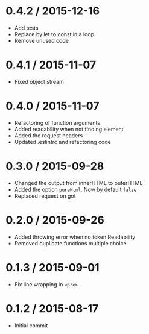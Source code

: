 
0.4.2 / 2015-12-16
==================

 * Add tests
 * Replace by let to const in a loop
 * Remove unused code

0.4.1 / 2015-11-07
==================

 * Fixed object stream

0.4.0 / 2015-11-07
==================

 * Refactoring of function arguments
 * Added readability when not finding element
 * Added the request headers
 * Updated .eslintrc and refactoring code

0.3.0 / 2015-09-28
==================

 * Changed the output from innerHTML to outerHTML
 * Added the option `pureHtml`. Now by default `false`
 * Replaced request on got

0.2.0 / 2015-09-26
==================

 * Added throwing error when no token Readability
 * Removed duplicate functions multiple choice

0.1.3 / 2015-09-01
==================

 * Fix line wrapping in `<pre>`

0.1.2 / 2015-08-17
==================

 * Initial commit

